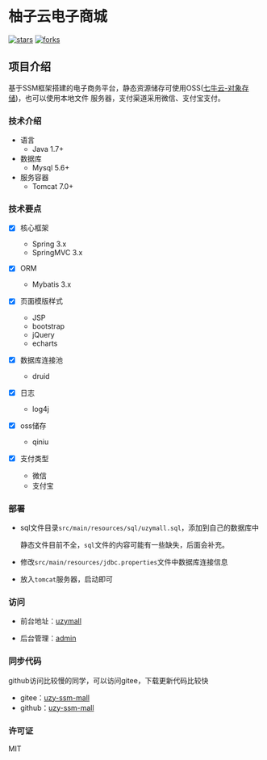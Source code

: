 # 柚子云电子商城
[![stars](https://badgen.net/github/stars/ghostxbh/uzy-ssm-mall?icon=github&color=4ab8a1)](https://github.com/ghostxbh/uzy-ssm-mall)
[![forks](https://badgen.net/github/forks/ghostxbh/uzy-ssm-mall?icon=github&color=4ab8a1)](https://github.com/ghostxbh/uzy-ssm-mall)
## 项目介绍
基于SSM框架搭建的电子商务平台，静态资源储存可使用OSS([七牛云-对象存储](https://www.qiniu.com/products/kodo))，也可以使用本地文件
服务器，支付渠道采用微信、支付宝支付。

### 技术介绍
- 语言
    - Java 1.7+
- 数据库
    - Mysql 5.6+
- 服务容器
    - Tomcat 7.0+
    
### 技术要点
- [x] 核心框架
    - Spring 3.x
    - SpringMVC 3.x
    
- [x] ORM
    - Mybatis 3.x
    
- [x] 页面模版样式
    - JSP
    - bootstrap
    - jQuery
    - echarts
       
- [x] 数据库连接池
    - druid
    
- [x] 日志
    - log4j
    
- [x] oss储存
    - qiniu
    
- [x] 支付类型
    - 微信
    - 支付宝 

### 部署
- sql文件目录`src/main/resources/sql/uzymall.sql`，添加到自己的数据库中

  静态文件目前不全，`sql`文件的内容可能有一些缺失，后面会补充。
  
- 修改`src/main/resources/jdbc.properties`文件中数据库连接信息

- 放入`tomcat`服务器，启动即可

### 访问
- 前台地址：[uzymall](http://127.0.0.1:8080/mall)

- 后台管理：[admin](http://127.0.0.1:8080/mall/admin)

### 同步代码

github访问比较慢的同学，可以访问gitee，下载更新代码比较快

- gitee：[uzy-ssm-mall](https://gitee.com/ghostxbh/uzy-ssm-mall)
- github：[uzy-ssm-mall](https://github.com/ghostxbh/uzy-ssm-mall)

### 许可证

MIT
